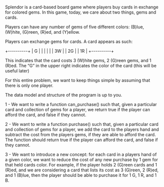 Splendor is a card-based board game where players buy cards in exchange for colored gems. In this game, today, we care about two things, gems and cards.

Players can have any number of gems of five different colors: (B)lue, (W)hite, (G)reen, (R)ed, and (Y)ellow.

Players can exchange gems for cards. A card appears as such:

+----------+
| G |
| |
| |
| 3W |
| 2G |
| 1R |
+----------+

This indicates that the card costs 3 (W)hite gems, 2 (G)reen gems, and 1 (R)ed. The “G” in the upper right indicates the color of the card (this will be useful later)

For this entire problem, we want to keep things simple by assuming that there is only one player.

The data model and structure of the program is up to you.

1 - We want to write a function can_purchase() such that, given a particular card and collection of gems for a player, we return true if the player can afford the card, and false if they cannot.

2 - We want to write a function purchase() such that, given a particular card and collection of gems for a player, we add the card to the players hand and subtract the cost from the players gems, if they are able to afford the card. The function should return true if the player can afford the card, and false if they cannot.

3 - We want to introduce a new concept: for each card in a players hand of a given color, we want to reduce the cost of any new purchase by 1 gem for that held cards color. For example, if the player holds 2 (G)reen cards and 1 (R)ed, and we are considering a card that lists its cost as 3 (G)reen, 2 (R)ed, and 1 (B)lue, then the player should be able to purchase it for 1 G, 1 R, and 1 B.

